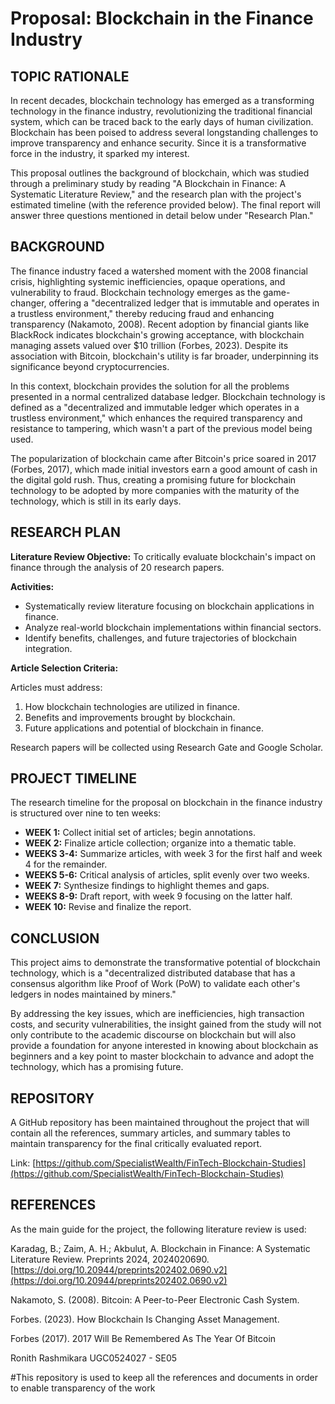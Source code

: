 # Proposal: Blockchain in the Finance Industry

## TOPIC RATIONALE

In recent decades, blockchain technology has emerged as a transforming technology in the finance industry, revolutionizing the traditional financial system, which can be traced back to the early days of human civilization. Blockchain has been poised to address several longstanding challenges to improve transparency and enhance security. Since it is a transformative force in the industry, it sparked my interest. 

This proposal outlines the background of blockchain, which was studied through a preliminary study by reading "A Blockchain in Finance: A Systematic Literature Review," and the research plan with the project's estimated timeline (with the reference provided below). The final report will answer three questions mentioned in detail below under "Research Plan."

## BACKGROUND

The finance industry faced a watershed moment with the 2008 financial crisis, highlighting systemic inefficiencies, opaque operations, and vulnerability to fraud. Blockchain technology emerges as the game-changer, offering a "decentralized ledger that is immutable and operates in a trustless environment," thereby reducing fraud and enhancing transparency (Nakamoto, 2008). Recent adoption by financial giants like BlackRock indicates blockchain's growing acceptance, with blockchain managing assets valued over $10 trillion (Forbes, 2023). Despite its association with Bitcoin, blockchain's utility is far broader, underpinning its significance beyond cryptocurrencies.

In this context, blockchain provides the solution for all the problems presented in a normal centralized database ledger. Blockchain technology is defined as a "decentralized and immutable ledger which operates in a trustless environment," which enhances the required transparency and resistance to tampering, which wasn't a part of the previous model being used.

The popularization of blockchain came after Bitcoin's price soared in 2017 (Forbes, 2017), which made initial investors earn a good amount of cash in the digital gold rush. Thus, creating a promising future for blockchain technology to be adopted by more companies with the maturity of the technology, which is still in its early days.

## RESEARCH PLAN

**Literature Review Objective:** To critically evaluate blockchain's impact on finance through the analysis of 20 research papers.

**Activities:**

*   Systematically review literature focusing on blockchain applications in finance.
*   Analyze real-world blockchain implementations within financial sectors.
*   Identify benefits, challenges, and future trajectories of blockchain integration.

**Article Selection Criteria:**

Articles must address:

1. How blockchain technologies are utilized in finance.
2. Benefits and improvements brought by blockchain.
3. Future applications and potential of blockchain in finance.

Research papers will be collected using Research Gate and Google Scholar.

## PROJECT TIMELINE

The research timeline for the proposal on blockchain in the finance industry is structured over nine to ten weeks:

*   **WEEK 1:** Collect initial set of articles; begin annotations.
*   **WEEK 2:** Finalize article collection; organize into a thematic table.
*   **WEEKS 3-4:** Summarize articles, with week 3 for the first half and week 4 for the remainder.
*   **WEEKS 5-6:** Critical analysis of articles, split evenly over two weeks.
*   **WEEK 7:** Synthesize findings to highlight themes and gaps.
*   **WEEKS 8-9:** Draft report, with week 9 focusing on the latter half.
*   **WEEK 10:** Revise and finalize the report.

## CONCLUSION

This project aims to demonstrate the transformative potential of blockchain technology, which is a "decentralized distributed database that has a consensus algorithm like Proof of Work (PoW) to validate each other's ledgers in nodes maintained by miners."

By addressing the key issues, which are inefficiencies, high transaction costs, and security vulnerabilities, the insight gained from the study will not only contribute to the academic discourse on blockchain but will also provide a foundation for anyone interested in knowing about blockchain as beginners and a key point to master blockchain to advance and adopt the technology, which has a promising future.

## REPOSITORY

A GitHub repository has been maintained throughout the project that will contain all the references, summary articles, and summary tables to maintain transparency for the final critically evaluated report.

Link: [https://github.com/SpecialistWealth/FinTech-Blockchain-Studies](https://github.com/SpecialistWealth/FinTech-Blockchain-Studies)

## REFERENCES

As the main guide for the project, the following literature review is used:

Karadag, B.; Zaim, A. H.; Akbulut, A. Blockchain in Finance: A Systematic Literature Review. Preprints 2024, 2024020690. [https://doi.org/10.20944/preprints202402.0690.v2](https://doi.org/10.20944/preprints202402.0690.v2)

Nakamoto, S. (2008). Bitcoin: A Peer-to-Peer Electronic Cash System.

Forbes. (2023). How Blockchain Is Changing Asset Management.

Forbes (2017). 2017 Will Be Remembered As The Year Of Bitcoin

Ronith Rashmikara UGC0524027 - SE05 


#This repository is used to keep all the references and documents in order to enable transparency of the work 
